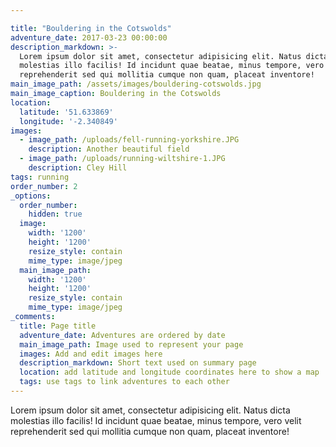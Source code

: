 ```yaml
---

title: "Bouldering in the Cotswolds"
adventure_date: 2017-03-23 00:00:00
description_markdown: >-
  Lorem ipsum dolor sit amet, consectetur adipisicing elit. Natus dicta
  molestias illo facilis! Id incidunt quae beatae, minus tempore, vero velit
  reprehenderit sed qui mollitia cumque non quam, placeat inventore!
main_image_path: /assets/images/bouldering-cotswolds.jpg
main_image_caption: Bouldering in the Cotswolds
location:
  latitude: '51.633869'
  longitude: '-2.340849'
images:
  - image_path: /uploads/fell-running-yorkshire.JPG
    description: Another beautiful field
  - image_path: /uploads/running-wiltshire-1.JPG
    description: Cley Hill
tags: running
order_number: 2
_options:
  order_number:
    hidden: true
  image:
    width: '1200'
    height: '1200'
    resize_style: contain
    mime_type: image/jpeg
  main_image_path:
    width: '1200'
    height: '1200'
    resize_style: contain
    mime_type: image/jpeg
_comments:
  title: Page title
  adventure_date: Adventures are ordered by date
  main_image_path: Image used to represent your page
  images: Add and edit images here
  description_markdown: Short text used on summary page
  location: add latitude and longitude coordinates here to show a map
  tags: use tags to link adventures to each other 
---
```


Lorem ipsum dolor sit amet, consectetur adipisicing elit. Natus dicta molestias illo facilis! Id incidunt quae beatae, minus tempore, vero velit reprehenderit sed qui mollitia cumque non quam, placeat inventore!